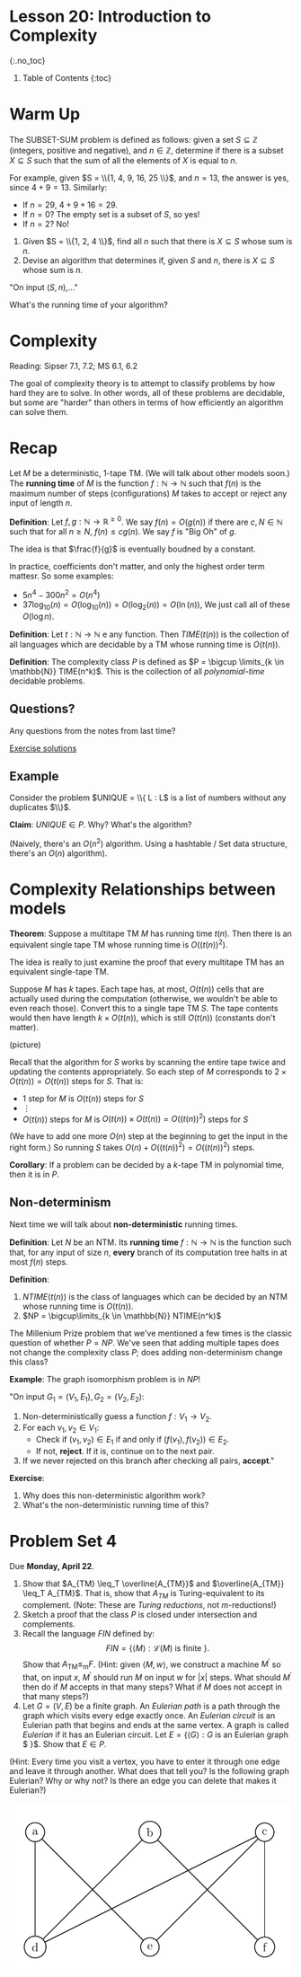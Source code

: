 # Lesson 20: Introduction to Complexity
{:.no_toc}

1. Table of Contents
{:toc}

# Warm Up

The SUBSET-SUM problem is defined as follows: given a set $S \subseteq \mathbb{Z}$ (integers, positive and negative), and $n \in \mathbb{Z}$, determine if there is a subset $X \subseteq S$ such that the sum of all the elements of $X$ is equal to $n$.

For example, given $S = \\{1, 4, 9, 16, 25 \\}$, and $n = 13$, the answer is yes, since $4 + 9 = 13$. Similarly:

* If $n = 29$, $4 + 9 + 16 = 29$.
* If $n = 0$? The empty set is a subset of $S$, so yes!
* If $n = 2$? No!

1. Given $S = \\{1, 2, 4 \\}$, find all $n$ such that there is $X \subseteq S$ whose sum is $n$.
2. Devise an algorithm that determines if, given $S$ and $n$, there is $X \subseteq S$ whose sum is $n$.

"On input $(S, n)$,..."

What's the running time of your algorithm?

# Complexity

Reading: Sipser 7.1, 7.2; MS 6.1, 6.2

The goal of complexity theory is to attempt to classify problems by how hard they are to solve. In other words, all of these problems are decidable, but some are "harder" than others in terms of how efficiently an algorithm can solve them.

# Recap

Let $M$ be a deterministic, 1-tape TM. (We will talk about other models soon.) The **running time** of $M$ is the function $f: \mathbb{N} \to \mathbb{N}$ such that $f(n)$ is the maximum number of steps (configurations) $M$ takes to accept or reject any input of length $n$.

**Definition**: Let $f, g : \mathbb{N} \to \mathbb{R}^{\geq 0}$. We say $f(n) = O(g(n))$ if there are $c, N \in \mathbb{N}$ such that for all $n \geq N$, $f(n) \leq c g(n)$. We say $f$ is "Big Oh" of $g$.

The idea is that $\frac{f}{g}$ is eventually boudned by a constant.

In practice, coefficients don't matter, and only the highest order term mattesr. So some examples:

* $5n^4 - 300n^2 = O(n^4)$
* $37 \log_{10}(n) = O(\log_{10}(n)) = O(\log_2(n)) = O(\ln(n))$, We just call all of these $O(\log n)$.

**Definition**: Let $t : \mathbb{N} \to \mathbb{N}$ e any function. Then $TIME(t(n))$ is the collection of all languages which are decidable by a TM whose running time is $O(t(n))$.

**Definition**: The complexity class $P$ is defined as $P = \bigcup \limits_{k \in \mathbb{N}} TIME(n^k)$. This is the collection of all *polynomial-time* decidable problems.

## Questions?

Any questions from the notes from last time?

[Exercise solutions](solutions/lesson19.html)

## Example

Consider the problem $UNIQUE = \\{ L : L$ is a list of numbers without any duplicates $\\}$.

**Claim**: $UNIQUE \in P$. Why? What's the algorithm?

(Naively, there's an $O(n^2)$ algorithm. Using a hashtable / Set data structure, there's an $O(n)$ algorithm).

# Complexity Relationships between models

**Theorem**: Suppose a multitape TM $M$ has running time $t(n)$. Then there is an equivalent single tape TM whose running time is $O((t(n))^2)$.

The idea is really to just examine the proof that every multitape TM has an equivalent single-tape TM.

Suppose $M$ has $k$ tapes. Each tape has, at most, $O(t(n))$ cells that are actually used during the computation (otherwise, we wouldn't be able to even reach those). Convert this to a single tape TM $S$. The tape contents would then have length $k \times O(t(n))$, which is still $O(t(n))$ (constants don't matter).

(picture)

Recall that the algorithm for $S$ works by scanning the entire tape twice and updating the contents appropriately. So each step of $M$ corresponds to $2 \times O(t(n)) = O(t(n))$ steps for $S$.  That is:

* 1 step for $M$ is $O(t(n))$ steps for $S$
* $\vdots$
* $O(t(n))$ steps for $M$ is $O(t(n)) \times O(t(n)) = O((t(n))^2)$ steps for $S$

(We have to add one more $O(n)$ step at the beginning to get the input in the right form.) So running $S$ takes $O(n) + O((t(n))^2) = O((t(n))^2)$ steps.

**Corollary**: If a problem can be decided by a $k$-tape TM in polynomial time, then it is in $P$.

## Non-determinism

Next time we will talk about **non-deterministic** running times.

**Definition**: Let $N$ be an NTM. Its **running time** $f: \mathbb{N} \to \mathbb{N}$ is the function such that, for any input of size $n$, **every** branch of its computation tree halts in at most $f(n)$ steps.

**Definition**:

1. $NTIME(t(n))$ is the class of languages which can be decided by an NTM whose running time is $O(t(n))$.
2. $NP = \bigcup\limits_{k \in \mathbb{N}} NTIME(n^k)$

The Millenium Prize problem that we've mentioned a few times is the classic question of whether $P = NP$. We've seen that adding multiple tapes does not change the complexity class $P$; does adding non-determinism change this class?

**Example**: The graph isomorphism problem is in $NP$!

"On input $G_1 = (V_1, E_1), G_2 = (V_2, E_2)$:
1. Non-deterministically guess a function $f: V_1 \to V_2$.
2. For each $v_1, v_2 \in V_1$:
   * Check if $(v_1, v_2) \in E_1$ if and only if $(f(v_1), f(v_2)) \in E_2$.
   * If not, **reject**. If it is, continue on to the next pair.
3. If we never rejected on this branch after checking all pairs, **accept**."

**Exercise**:

1. Why does this non-deterministic algorithm work?
2. What's the non-deterministic running time of this?

# Problem Set 4

Due **Monday, April 22**.

1. Show that $A_{TM} \leq_T \overline{A_{TM}}$ and $\overline{A_{TM}} \leq_T A_{TM}$. That is, show that $A_{TM}$ is Turing-equivalent to its complement. (Note: These are *Turing reductions*, not $m$-reductions!)
2. Sketch a proof that the class $P$ is closed under intersection and complements.
3. Recall the language $FIN$ defined by: $$FIN = \{ \langle M \rangle : \mathcal{L}(M) \text{ is finite } \}.$$ Show that $A_\textrm{TM} \leq_\text{m} F$. (Hint: given $\langle M, w \rangle$, we construct a machine $M^\prime$ so that, on input $x$, $M^\prime$ should run $M$ on input $w$ for $|x|$ steps. What should $M^\prime$ then do if $M$ accepts in that many steps? What if $M$ does not accept in that many steps?)
4. Let $G = (V, E)$ be a finite graph. An *Eulerian path* is a path through the graph which visits every edge exactly once. An *Eulerian circuit* is an Eulerian path that begins and ends at the same vertex. A graph is called *Eulerian* if it has an Eulerian circuit. Let $E = \{ \langle G \rangle : G$ is an Eulerian graph $ \}$. Show that $E \in P$.

(Hint: Every time you visit a vertex, you have to enter it through one edge and leave it through another. What does that tell you? Is the following graph Eulerian? Why or why not? Is there an edge you can delete that makes it Eulerian?)

<img src="images/eulerian-graph.png" />